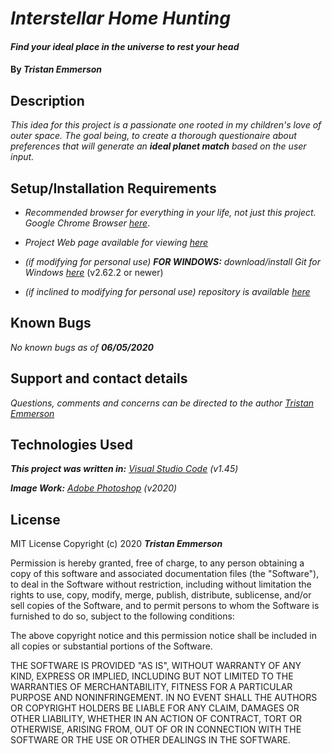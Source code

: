 
# _Interstellar Home Hunting_

  

#### _Find your ideal place in the universe to rest your head_	

  

#### By _**Tristan Emmerson**_

  

## **Description**

  

_This idea for this project is a passionate one rooted in my children's love of outer space. The goal being, to create a thorough questionaire about preferences that will generate an **ideal planet match** based on the user input._



## **Setup/Installation Requirements**

  

*  _Recommended browser for everything in your life, not just this project. Google Chrome Browser [here](https://www.google.com/chrome/)_.

*  _Project Web page available for viewing [here](https://tmemmerson.github.io/interstellar-relocation/)_

*  _(if modifying for personal use) **FOR WINDOWS:** download/install Git for Windows [here](https://gitforwindows.org/)_ (v2.62.2 or newer)


*  _(if inclined to modifying for personal use) repository is available [here](https://github.com/tmemmerson/triangle.git)_


  

## **Known Bugs**

  

_No known bugs as of **06/05/2020**_

  

## **Support and contact details**

  

_Questions, comments and concerns can be directed to the author [Tristan Emmerson](tristan@stickerslug.com)_

  

## **Technologies Used**

  

_**This project was written in:** [Visual Studio Code](https://code.visualstudio.com/) (v1.45)_

_**Image Work:** [Adobe Photoshop](https://adobe.com/) (v2020)_

  

## **License**


MIT License
Copyright (c) 2020 **_Tristan Emmerson_**


Permission is hereby granted, free of charge, to any person obtaining a copy
of this software and associated documentation files (the "Software"), to deal
in the Software without restriction, including without limitation the rights
to use, copy, modify, merge, publish, distribute, sublicense, and/or sell
copies of the Software, and to permit persons to whom the Software is
furnished to do so, subject to the following conditions:

The above copyright notice and this permission notice shall be included in all
copies or substantial portions of the Software.

THE SOFTWARE IS PROVIDED "AS IS", WITHOUT WARRANTY OF ANY KIND, EXPRESS OR
IMPLIED, INCLUDING BUT NOT LIMITED TO THE WARRANTIES OF MERCHANTABILITY,
FITNESS FOR A PARTICULAR PURPOSE AND NONINFRINGEMENT. IN NO EVENT SHALL THE
AUTHORS OR COPYRIGHT HOLDERS BE LIABLE FOR ANY CLAIM, DAMAGES OR OTHER
LIABILITY, WHETHER IN AN ACTION OF CONTRACT, TORT OR OTHERWISE, ARISING FROM,
OUT OF OR IN CONNECTION WITH THE SOFTWARE OR THE USE OR OTHER DEALINGS IN THE
SOFTWARE.
